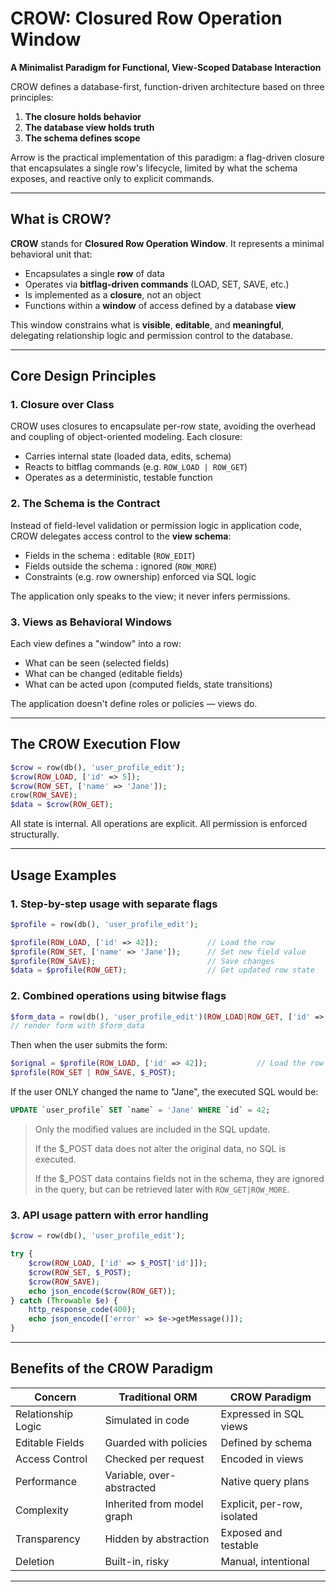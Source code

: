 # CROW: Closured Row Operation Window

**A Minimalist Paradigm for Functional, View-Scoped Database Interaction**

CROW defines a database-first, function-driven architecture based on three principles:

1. **The closure holds behavior**
2. **The database view holds truth**
3. **The schema defines scope**

Arrow is the practical implementation of this paradigm: a flag-driven closure that encapsulates a single row's lifecycle, limited by what the schema exposes, and reactive only to explicit commands.

---

## What is CROW?

**CROW** stands for **Closured Row Operation Window**. It represents a minimal behavioral unit that:

* Encapsulates a single **row** of data
* Operates via **bitflag-driven commands** (LOAD, SET, SAVE, etc.)
* Is implemented as a **closure**, not an object
* Functions within a **window** of access defined by a database **view**

This window constrains what is **visible**, **editable**, and **meaningful**, delegating relationship logic and permission control to the database.

---

## Core Design Principles

### 1. **Closure over Class**

CROW uses closures to encapsulate per-row state, avoiding the overhead and coupling of object-oriented modeling. Each closure:

* Carries internal state (loaded data, edits, schema)
* Reacts to bitflag commands (e.g. `ROW_LOAD | ROW_GET`)
* Operates as a deterministic, testable function

### 2. **The Schema is the Contract**

Instead of field-level validation or permission logic in application code, CROW delegates access control to the **view schema**:

* Fields in the schema : editable (`ROW_EDIT`)
* Fields outside the schema : ignored (`ROW_MORE`)
* Constraints (e.g. row ownership) enforced via SQL logic

The application only speaks to the view; it never infers permissions.

### 3. **Views as Behavioral Windows**

Each view defines a "window" into a row:

* What can be seen (selected fields)
* What can be changed (editable fields)
* What can be acted upon (computed fields, state transitions)

The application doesn't define roles or policies — views do.

---

## The CROW Execution Flow

```php
$crow = row(db(), 'user_profile_edit');
$crow(ROW_LOAD, ['id' => 5]);
$crow(ROW_SET, ['name' => 'Jane']);
crow(ROW_SAVE);
$data = $crow(ROW_GET);
```

All state is internal. All operations are explicit. All permission is enforced structurally.

---

## Usage Examples

### 1. Step-by-step usage with separate flags

```php
$profile = row(db(), 'user_profile_edit');

$profile(ROW_LOAD, ['id' => 42]);           // Load the row
$profile(ROW_SET, ['name' => 'Jane']);      // Set new field value
$profile(ROW_SAVE);                         // Save changes
$data = $profile(ROW_GET);                  // Get updated row state
```

### 2. Combined operations using bitwise flags

```php
$form_data = row(db(), 'user_profile_edit')(ROW_LOAD|ROW_GET, ['id' => 42]);
// render form with $form_data
```
Then when the user submits the form:
```php
$orignal = $profile(ROW_LOAD, ['id' => 42]);           // Load the row
$profile(ROW_SET | ROW_SAVE, $_POST); 
```
If the user ONLY changed the name to "Jane", the executed SQL would be:
```sql
UPDATE `user_profile` SET `name` = 'Jane' WHERE `id` = 42;
```
>Only the modified values are included in the SQL update.
>
>If the $_POST data does not alter the original data, no SQL is executed.
>
> If the $_POST data contains fields not in the schema, they are ignored in the query, but can be retrieved later with `ROW_GET|ROW_MORE`.


### 3. API usage pattern with error handling

```php
$crow = row(db(), 'user_profile_edit');

try {
    $crow(ROW_LOAD, ['id' => $_POST['id']]);
    $crow(ROW_SET, $_POST);
    $crow(ROW_SAVE);
    echo json_encode($crow(ROW_GET));
} catch (Throwable $e) {
    http_response_code(400);
    echo json_encode(['error' => $e->getMessage()]);
}
```

---

## Benefits of the CROW Paradigm

| Concern            | Traditional ORM            | CROW Paradigm               |
| ------------------ | -------------------------- | --------------------------- |
| Relationship Logic | Simulated in code          | Expressed in SQL views      |
| Editable Fields    | Guarded with policies      | Defined by schema           |
| Access Control     | Checked per request        | Encoded in views            |
| Performance        | Variable, over-abstracted  | Native query plans          |
| Complexity         | Inherited from model graph | Explicit, per-row, isolated |
| Transparency       | Hidden by abstraction      | Exposed and testable        |
| Deletion           | Built-in, risky            | Manual, intentional         |

---
